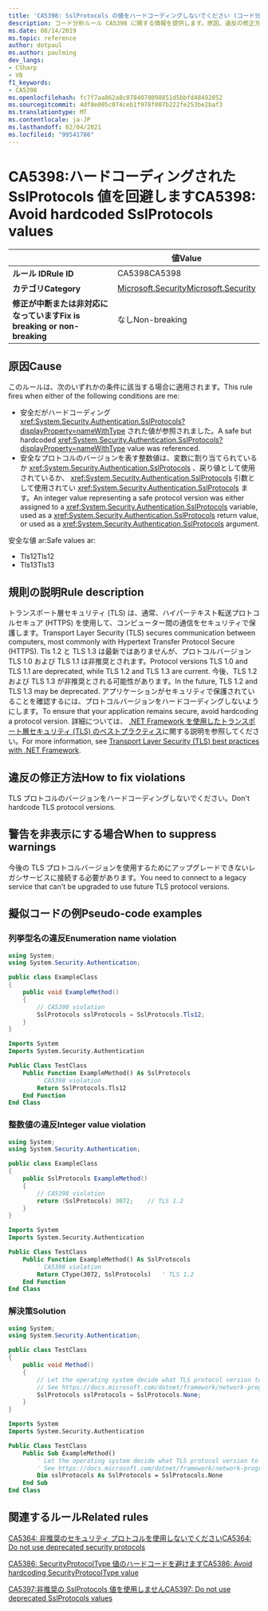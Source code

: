 ```yaml
---
title: 'CA5398: SslProtocols の値をハードコーディングしないでください (コード分析)'
description: コード分析ルール CA5398 に関する情報を提供します。原因、違反の修正方法、非表示にするタイミングなどが含まれます。
ms.date: 08/14/2019
ms.topic: reference
author: dotpaul
ms.author: paulming
dev_langs:
- CSharp
- VB
f1_keywords:
- CA5398
ms.openlocfilehash: fc7f7aa862a8c0784078098851d5bbfd48492052
ms.sourcegitcommit: 4df8e005c074ceb1f978f007b222fe253be2baf3
ms.translationtype: MT
ms.contentlocale: ja-JP
ms.lasthandoff: 02/04/2021
ms.locfileid: "99541786"
---
```

# <a name="ca5398-avoid-hardcoded-sslprotocols-values"></a><span data-ttu-id="4726a-103">CA5398:ハードコーディングされた SslProtocols 値を回避します</span><span class="sxs-lookup"><span data-stu-id="4726a-103">CA5398: Avoid hardcoded SslProtocols values</span></span>

| | <span data-ttu-id="4726a-104">値</span><span class="sxs-lookup"><span data-stu-id="4726a-104">Value</span></span> |
|-|-|
| <span data-ttu-id="4726a-105">**ルール ID**</span><span class="sxs-lookup"><span data-stu-id="4726a-105">**Rule ID**</span></span> |<span data-ttu-id="4726a-106">CA5398</span><span class="sxs-lookup"><span data-stu-id="4726a-106">CA5398</span></span>|
| <span data-ttu-id="4726a-107">**カテゴリ**</span><span class="sxs-lookup"><span data-stu-id="4726a-107">**Category**</span></span> |[<span data-ttu-id="4726a-108">Microsoft.Security</span><span class="sxs-lookup"><span data-stu-id="4726a-108">Microsoft.Security</span></span>](security-warnings.md)|
| <span data-ttu-id="4726a-109">**修正が中断または非対応になっています**</span><span class="sxs-lookup"><span data-stu-id="4726a-109">**Fix is breaking or non-breaking**</span></span> |<span data-ttu-id="4726a-110">なし</span><span class="sxs-lookup"><span data-stu-id="4726a-110">Non-breaking</span></span>|

## <a name="cause"></a><span data-ttu-id="4726a-111">原因</span><span class="sxs-lookup"><span data-stu-id="4726a-111">Cause</span></span>

<span data-ttu-id="4726a-112">このルールは、次のいずれかの条件に該当する場合に適用されます。</span><span class="sxs-lookup"><span data-stu-id="4726a-112">This rule fires when either of the following conditions are me:</span></span>

- <span data-ttu-id="4726a-113">安全だがハードコーディング <xref:System.Security.Authentication.SslProtocols?displayProperty=nameWithType> された値が参照されました。</span><span class="sxs-lookup"><span data-stu-id="4726a-113">A safe but hardcoded <xref:System.Security.Authentication.SslProtocols?displayProperty=nameWithType> value was referenced.</span></span>
- <span data-ttu-id="4726a-114">安全なプロトコルのバージョンを表す整数値は、変数に割り当てられているか <xref:System.Security.Authentication.SslProtocols> 、戻り値として使用されているか、  <xref:System.Security.Authentication.SslProtocols> 引数として使用されてい <xref:System.Security.Authentication.SslProtocols> ます。</span><span class="sxs-lookup"><span data-stu-id="4726a-114">An integer value representing a safe protocol version was either assigned to a <xref:System.Security.Authentication.SslProtocols> variable, used as a  <xref:System.Security.Authentication.SslProtocols> return value, or used as a <xref:System.Security.Authentication.SslProtocols> argument.</span></span>

<span data-ttu-id="4726a-115">安全な値 ar:</span><span class="sxs-lookup"><span data-stu-id="4726a-115">Safe values ar:</span></span>

- <span data-ttu-id="4726a-116">Tls12</span><span class="sxs-lookup"><span data-stu-id="4726a-116">Tls12</span></span>
- <span data-ttu-id="4726a-117">Tls13</span><span class="sxs-lookup"><span data-stu-id="4726a-117">Tls13</span></span>

## <a name="rule-description"></a><span data-ttu-id="4726a-118">規則の説明</span><span class="sxs-lookup"><span data-stu-id="4726a-118">Rule description</span></span>

<span data-ttu-id="4726a-119">トランスポート層セキュリティ (TLS) は、通常、ハイパーテキスト転送プロトコルセキュア (HTTPS) を使用して、コンピューター間の通信をセキュリティで保護します。</span><span class="sxs-lookup"><span data-stu-id="4726a-119">Transport Layer Security (TLS) secures communication between computers, most commonly with Hypertext Transfer Protocol Secure (HTTPS).</span></span> <span data-ttu-id="4726a-120">Tls 1.2 と TLS 1.3 は最新ではありませんが、プロトコルバージョン TLS 1.0 および TLS 1.1 は非推奨とされます。</span><span class="sxs-lookup"><span data-stu-id="4726a-120">Protocol versions TLS 1.0 and TLS 1.1 are deprecated, while TLS 1.2 and TLS 1.3 are current.</span></span> <span data-ttu-id="4726a-121">今後、TLS 1.2 および TLS 1.3 が非推奨とされる可能性があります。</span><span class="sxs-lookup"><span data-stu-id="4726a-121">In the future, TLS 1.2 and TLS 1.3 may be deprecated.</span></span> <span data-ttu-id="4726a-122">アプリケーションがセキュリティで保護されていることを確認するには、プロトコルバージョンをハードコーディングしないようにします。</span><span class="sxs-lookup"><span data-stu-id="4726a-122">To ensure that your application remains secure, avoid hardcoding a protocol version.</span></span> <span data-ttu-id="4726a-123">詳細については、 [.NET Framework を使用したトランスポート層セキュリティ (TLS) のベストプラクティス](../../../framework/network-programming/tls.md)に関する説明を参照してください。</span><span class="sxs-lookup"><span data-stu-id="4726a-123">For more information, see [Transport Layer Security (TLS) best practices with .NET Framework](../../../framework/network-programming/tls.md).</span></span>

## <a name="how-to-fix-violations"></a><span data-ttu-id="4726a-124">違反の修正方法</span><span class="sxs-lookup"><span data-stu-id="4726a-124">How to fix violations</span></span>

<span data-ttu-id="4726a-125">TLS プロトコルのバージョンをハードコーディングしないでください。</span><span class="sxs-lookup"><span data-stu-id="4726a-125">Don't hardcode TLS protocol versions.</span></span>

## <a name="when-to-suppress-warnings"></a><span data-ttu-id="4726a-126">警告を非表示にする場合</span><span class="sxs-lookup"><span data-stu-id="4726a-126">When to suppress warnings</span></span>

<span data-ttu-id="4726a-127">今後の TLS プロトコルバージョンを使用するためにアップグレードできないレガシサービスに接続する必要があります。</span><span class="sxs-lookup"><span data-stu-id="4726a-127">You need to connect to a legacy service that can't be upgraded to use future TLS protocol versions.</span></span>

## <a name="pseudo-code-examples"></a><span data-ttu-id="4726a-128">擬似コードの例</span><span class="sxs-lookup"><span data-stu-id="4726a-128">Pseudo-code examples</span></span>

### <a name="enumeration-name-violation"></a><span data-ttu-id="4726a-129">列挙型名の違反</span><span class="sxs-lookup"><span data-stu-id="4726a-129">Enumeration name violation</span></span>

```csharp
using System;
using System.Security.Authentication;

public class ExampleClass
{
    public void ExampleMethod()
    {
        // CA5398 violation
        SslProtocols sslProtocols = SslProtocols.Tls12;
    }
}
```

```vb
Imports System
Imports System.Security.Authentication

Public Class TestClass
    Public Function ExampleMethod() As SslProtocols
        ' CA5398 violation
        Return SslProtocols.Tls12
    End Function
End Class
```

### <a name="integer-value-violation"></a><span data-ttu-id="4726a-130">整数値の違反</span><span class="sxs-lookup"><span data-stu-id="4726a-130">Integer value violation</span></span>

```csharp
using System;
using System.Security.Authentication;

public class ExampleClass
{
    public SslProtocols ExampleMethod()
    {
        // CA5398 violation
        return (SslProtocols) 3072;    // TLS 1.2
    }
}
```

```vb
Imports System
Imports System.Security.Authentication

Public Class TestClass
    Public Function ExampleMethod() As SslProtocols
        ' CA5398 violation
        Return CType(3072, SslProtocols)   ' TLS 1.2
    End Function
End Class
```

### <a name="solution"></a><span data-ttu-id="4726a-131">解決策</span><span class="sxs-lookup"><span data-stu-id="4726a-131">Solution</span></span>

```csharp
using System;
using System.Security.Authentication;

public class TestClass
{
    public void Method()
    {
        // Let the operating system decide what TLS protocol version to use.
        // See https://docs.microsoft.com/dotnet/framework/network-programming/tls
        SslProtocols sslProtocols = SslProtocols.None;
    }
}
```

```vb
Imports System
Imports System.Security.Authentication

Public Class TestClass
    Public Sub ExampleMethod()
        ' Let the operating system decide what TLS protocol version to use.
        ' See https://docs.microsoft.com/dotnet/framework/network-programming/tls
        Dim sslProtocols As SslProtocols = SslProtocols.None
    End Sub
End Class
```

## <a name="related-rules"></a><span data-ttu-id="4726a-132">関連するルール</span><span class="sxs-lookup"><span data-stu-id="4726a-132">Related rules</span></span>

[<span data-ttu-id="4726a-133">CA5364: 非推奨のセキュリティ プロトコルを使用しないでください</span><span class="sxs-lookup"><span data-stu-id="4726a-133">CA5364: Do not use deprecated security protocols</span></span>](ca5364.md)

[<span data-ttu-id="4726a-134">CA5386: SecurityProtocolType 値のハードコードを避けます</span><span class="sxs-lookup"><span data-stu-id="4726a-134">CA5386: Avoid hardcoding SecurityProtocolType value</span></span>](ca5386.md)

[<span data-ttu-id="4726a-135">CA5397:非推奨の SslProtocols 値を使用しません</span><span class="sxs-lookup"><span data-stu-id="4726a-135">CA5397: Do not use deprecated SslProtocols values</span></span>](ca5397.md)
